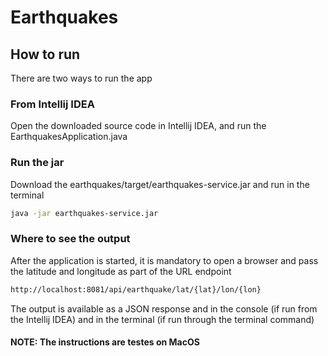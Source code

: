 # Earthquakes

## How to run

There are two ways to run the app

### From Intellij IDEA 

Open the downloaded source code in Intellij IDEA, and run the EarthquakesApplication.java

### Run the jar

Download the earthquakes/target/earthquakes-service.jar and run in the terminal 
```bash
java -jar earthquakes-service.jar 
```

### Where to see the output

After the application is started, it is mandatory to open a browser and pass the latitude and longitude as part of the URL endpoint

```bash
http://localhost:8081/api/earthquake/lat/{lat}/lon/{lon}
```

The output is available as a JSON response and in the console (if run from the Intellij IDEA) and in the terminal (if run through the terminal command)


#### NOTE: The instructions are testes on MacOS
